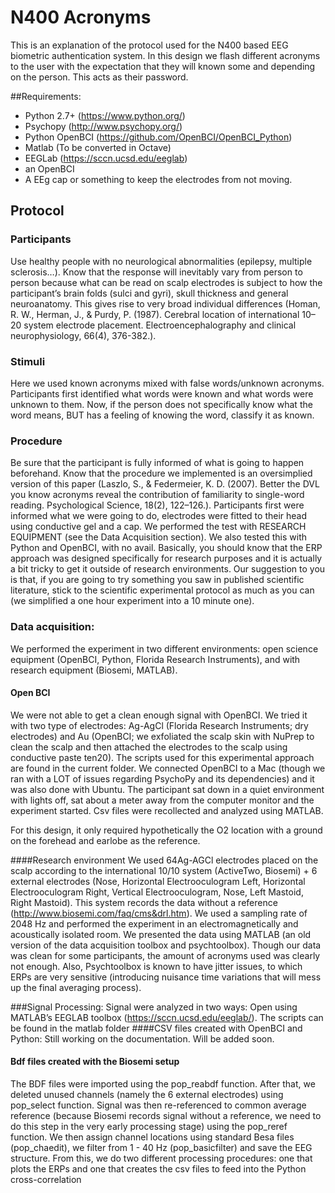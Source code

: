 # N400 Acronyms

This is an explanation of the protocol used for the N400 based EEG biometric authentication system. In this design we flash different acronyms to the user with the expectation that they will known some and depending on the person. This acts as their password. 


##Requirements: 

- Python 2.7+ (https://www.python.org/)
- Psychopy (http://www.psychopy.org/)
- Python OpenBCI (https://github.com/OpenBCI/OpenBCI_Python)
- Matlab (To be converted in Octave)
- EEGLab (https://sccn.ucsd.edu/eeglab)
- an OpenBCI
- A EEg cap or something to keep the electrodes from not moving.


## Protocol 
 
### Participants 
Use healthy people with no neurological abnormalities (epilepsy, multiple sclerosis…). Know that the response will inevitably vary from person to person because what can be read on scalp electrodes is subject to how the participant’s brain folds (sulci and gyri), skull thickness and general neuroanatomy. This gives rise to very broad individual differences (Homan, R. W., Herman, J., & Purdy, P. (1987). Cerebral location of international 10–20 system electrode placement. Electroencephalography and clinical neurophysiology, 66(4), 376-382.).

### Stimuli
Here we used known acronyms mixed with false words/unknown acronyms. Participants first identified what words were known and what words were unknown to them. Now, if the person does not specifically know what the word means, BUT has a feeling of knowing the word, classify it as known.

### Procedure
Be sure that the participant is fully informed of what is going to happen beforehand. Know that the procedure we implemented is an oversimplied version of this paper (Laszlo, S., & Federmeier, K. D. (2007). Better the DVL you know acronyms reveal the contribution of familiarity to single-word reading. Psychological Science, 18(2), 122–126.). Participants first were informed what we were going to do, electrodes were fitted to their head using conductive gel and a cap. We performed the test with RESEARCH EQUIPMENT (see the Data Acquisition section). We also tested this with Python and OpenBCI, with no avail. Basically, you should know that the ERP approach was designed specifically for research purposes and it is actually a bit tricky to get it outside of research environments. Our suggestion to you is that, if you are going to try something you saw in published scientific literature, stick to the scientific experimental protocol as much as you can (we simplified a one hour experiment into a 10 minute one). 

### Data acquisition: 
We performed the experiment in two different environments: open science equipment (OpenBCI, Python, Florida Research Instruments), and with research equipment (Biosemi, MATLAB). 
#### Open BCI
 We were not able to get a clean enough signal with OpenBCI. We tried it with two type of electrodes: Ag-AgCl (Florida Research Instruments; dry electrodes) and Au (OpenBCI; we exfoliated the scalp skin with NuPrep to clean the scalp and then attached the electrodes to the scalp using conductive paste ten20). The scripts used for this experimental approach are found in the current folder. We connected OpenBCI to a Mac (though we ran with a LOT of issues regarding PsychoPy and its dependencies) and it was also done with Ubuntu. The participant sat down in a quiet environment with lights off, sat about a meter away from the computer monitor and the experiment started. Csv files were recollected and analyzed using MATLAB. 

For this design, it only required hypothetically the O2 location with a ground on the forehead and earlobe as the reference.

####Research environment
We used 64Ag-AGCl electrodes placed on the scalp according to the international 10/10 system (ActiveTwo, Biosemi) + 6 external electrodes (Nose, Horizontal Electrooculogram Left, Horizontal Electrooculogram Right, Vertical Electrooculogram, Nose, Left Mastoid, Right Mastoid). This system records the data without a reference (http://www.biosemi.com/faq/cms&drl.htm). We used a sampling rate of 2048 Hz and performed the experiment in an electromagnetically and acoustically isolated room. We presented the data using MATLAB (an old version of the data acquisition toolbox and psychtoolbox). Though our data was clean for some participants, the amount of acronyms used was clearly not enough. Also, Psychtoolbox is known to have jitter issues, to which ERPs are very sensitive (introducing nuisance time variations that will mess up the final averaging process). 


###Signal Processing:
 Signal were analyzed in two ways: Open using MATLAB’s EEGLAB toolbox (https://sccn.ucsd.edu/eeglab/). The scripts can be found in the matlab folder
####CSV files created with OpenBCI and Python:
Still working on the documentation. Will be added soon.

#### Bdf files created with the Biosemi setup
 The BDF files were imported using the pop_reabdf function. After that, we deleted unused channels (namely the 6 external electrodes) using pop_select function. Signal was then re-referenced to common average reference (because Biosemi records signal without a reference, we need to do this step in the very early processing stage) using the pop_reref function. We then assign channel locations using standard Besa files (pop_chaedit), we filter from 1 - 40 Hz (pop_basicfilter) and save the EEG structure. From this, we do two different processing procedures: one that plots the ERPs and one that creates the csv files to feed into the Python cross-correlation 



